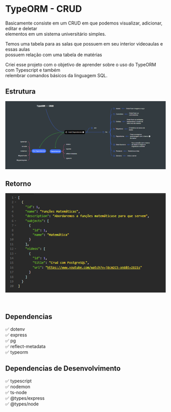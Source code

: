# TypeORM - CRUD

Basicamente consiste em um CRUD em que podemos visualizar, adicionar, editar e deletar<br>
elementos em um sistema universitário simples.<br>

Temos uma tabela para as salas que possuem em seu interior videoaulas e essas aulas<br>
possuem relação com uma tabela de matérias<br>

Criei esse projeto com o objetivo de aprender sobre o uso do TypeORM com Typescript e também<br>
relembrar comandos básicos da linguagem SQL.

<h2>Estrutura</h2>

![alt text](src/Assets/Structure.png)

<h2>Retorno</h2>

![alt text](src/Assets/Return.png)

<br>

<h2>Dependencias</h2>

✅ dotenv<br>
✅ express<br>
✅ pg<br>
✅ reflect-metadata<br>
✅ typeorm

<h2>Dependencias de Desenvolvimento</h2>

✅ typescript<br>
✅ nodemon<br>
✅ ts-node<br>
✅ @types/express<br>
✅ @types/node
